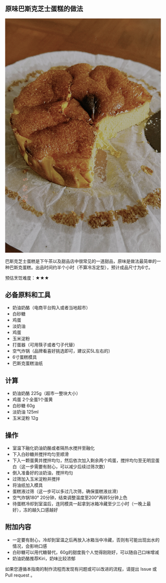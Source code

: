## 原味巴斯克芝士蛋糕的做法

![原味巴斯克芝士蛋糕](./原味巴斯克芝士蛋糕.jpg)

巴斯克芝士蛋糕是下午茶以及甜品店中很常见的一道甜品，原味是做法最简单的一种巴斯克蛋糕。出品时间约半个小时（不算冷冻定型），预计成品尺寸为6寸。

预估烹饪难度：★★★

## 必备原料和工具

- 奶油奶酪（电商平台购入或者当地超市）
- 白砂糖
- 鸡蛋
- 淡奶油
- 鸡蛋
- 玉米淀粉
- 打蛋器（可用筷子或者勺子代替）
- 空气炸锅（品牌看喜好挑选即可，建议买5L左右的）
- 6寸蛋糕模具
- 巴斯克蛋糕油纸

## 计算

- 奶油奶酪 225g（超市一整块大小）
- 鸡蛋 2个全蛋1个蛋黄
- 白砂糖 60g
- 淡奶油 125ml
- 玉米淀粉 12g

## 操作

- 室温下融化奶油奶酪或者隔热水搅拌至融化
- 下入白砂糖并搅拌均匀至顺滑
- 下入一颗蛋黄并搅拌均匀，然后依次加入剩余两个鸡蛋，搅拌均匀至无明显蛋白（这一步需要有耐心，可以减少后续过筛次数）
- 倒入准备好的淡奶油，搅拌均匀
- 过筛加入玉米淀粉并搅拌
- 将油纸加入模具
- 蛋糕液过筛（这一步可以多过几次筛，确保蛋糕液丝滑）
- 空气炸锅180° 20分钟，结束调整温度至200°再转5分钟上色
- 待蛋糕冷却到室温后，连同模具一起拿到冰箱冷藏至少三小时（一晚上最好），冻的越久口感越好

## 附加内容

- 一定要有耐心，冷却到室温之后再放入冰箱当中冷藏，否则有可能出现出水的情况，会影响口感
- 白砂糖可以用代糖替代，60g的甜度我个人觉得刚刚好，可以随自己口味增减
- 奶油奶酪推荐Kiri，奶味比较浓郁

如果您遵循本指南的制作流程而发现有问题或可以改进的流程，请提出 Issue 或 Pull request 。
